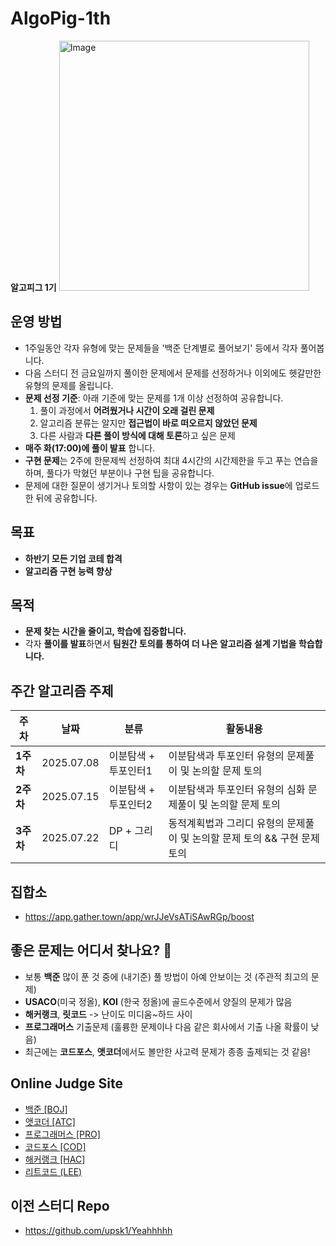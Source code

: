 # AlgoPig-1th
**알고피그 1기**
<img width="400" height="400" alt="Image" src="https://github.com/user-attachments/assets/b30c814f-cfd6-4119-b22e-4c9d9c777b00" />
## 운영 방법
- 1주일동안 각자 유형에 맞는 문제들을 '백준 단계별로 풀어보기' 등에서 각자 풀어봅니다.
- 다음 스터디 전 금요일까지 풀이한 문제에서 문제를 선정하거나 이외에도 헷갈만한 유형의 문제를 올립니다.
- **문제 선정 기준**: 아래 기준에 맞는 문제를 1개 이상 선정하여 공유합니다.
    1. 풀이 과정에서 **어려웠거나 시간이 오래 걸린 문제**
    2. 알고리즘 분류는 알지만 **접근법이 바로 떠오르지 않았던 문제**
    3. 다른 사람과 **다른 풀이 방식에 대해 토론**하고 싶은 문제
-  **매주 화(17:00)에 풀이 발표** 합니다.
-  **구현 문제**는 2주에 한문제씩 선정하여 최대 4시간의 시간제한을 두고 푸는 연습을 하며, 풀다가 막혔던 부분이나 구현 팁을 공유합니다.
-  문제에 대한 질문이 생기거나 토의할 사항이 있는 경우는 **GitHub issue**에 업로드 한 뒤에 공유합니다. 

## 목표 
- **하반기 모든 기업 코테 합격** <br>
- **알고리즘 구현 능력 향상**

## 목적
- **문제 찾는 시간을 줄이고, 학습에 집중합니다.** <br>
- 각자 **풀이를 발표**하면서 **팀원간 토의를 통하여 더 나은 알고리즘 설계 기법을 학습합니다.**

## 주간 알고리즘 주제
|주차|날짜|분류|활동내용|
|--|--|--|--|
|**1주차** |2025.07.08|이분탐색 + 투포인터1|이분탐색과 투포인터 유형의 문제풀이 및 논의할 문제 토의|
|**2주차** |2025.07.15|이분탐색 + 투포인터2|이분탐색과 투포인터 유형의 심화 문제풀이 및 논의할 문제 토의|
|**3주차** |2025.07.22|DP + 그리디|동적계획법과 그리디 유형의 문제풀이 및 논의할 문제 토의 && 구현 문제 토의|

## 집합소
- https://app.gather.town/app/wrJJeVsATiSAwRGp/boost

## 좋은 문제는 어디서 찾나요? 🤔

- 보통 **백준** 많이 푼 것 중에 (내기준) 풀 방법이 아예 안보이는 것 (주관적 최고의 문제)
- **USACO**(미국 정올), **KOI** (한국 정올)에 골드수준에서 양질의 문제가 많음
- **해커랭크**, **릿코드** -> 난이도 미디움~하드 사이
- **프로그래머스** 기출문제 (훌륭한 문제이나 다음 같은 회사에서 기출 나올 확률이 낮음)
- 최근에는 **코드포스**, **앳코더**에서도 볼만한 사고력 문제가 종종 출제되는 것 같음! 


## Online Judge Site
- [백준 [BOJ]](https://www.acmicpc.net/)
- [앳코더 [ATC]](https://atcoder.jp/)
- [프로그래머스 [PRO]](https://programmers.co.kr/)
- [코드포스 [COD]](https://codeforces.com/)
- [해커랭크 [HAC]](https://www.hackerrank.com/)
- [리트코드 (LEE)](https://leetcode.com/)
## 이전 스터디 Repo
- https://github.com/upsk1/Yeahhhhh

